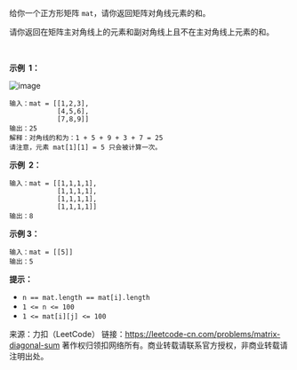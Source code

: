 给你一个正方形矩阵 ```mat```，请你返回矩阵对角线元素的和。

请你返回在矩阵主对角线上的元素和副对角线上且不在主对角线上元素的和。

 

**示例  1：**

![image](https://github.com/Zhenghao-Liu/LeetCode_problem-and-solution/blob/master/1572.矩阵对角线元素的和/sample_1911.png)
```
输入：mat = [[1,2,3],
            [4,5,6],
            [7,8,9]]
输出：25
解释：对角线的和为：1 + 5 + 9 + 3 + 7 = 25
请注意，元素 mat[1][1] = 5 只会被计算一次。
```
**示例  2：**
```
输入：mat = [[1,1,1,1],
            [1,1,1,1],
            [1,1,1,1],
            [1,1,1,1]]
输出：8
```
**示例 3：**
```
输入：mat = [[5]]
输出：5
```

**提示：**

* ```n == mat.length == mat[i].length```
* ```1 <= n <= 100```
* ```1 <= mat[i][j] <= 100```

来源：力扣（LeetCode）
链接：https://leetcode-cn.com/problems/matrix-diagonal-sum
著作权归领扣网络所有。商业转载请联系官方授权，非商业转载请注明出处。
